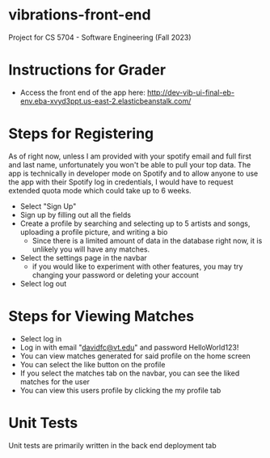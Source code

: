 # vibrations-front-end
Project for CS 5704 - Software Engineering (Fall 2023)

# Instructions for Grader
- Access the front end of the app here: http://dev-vib-ui-final-eb-env.eba-xvyd3ppt.us-east-2.elasticbeanstalk.com/ 
# Steps for Registering
As of right now, unless I am provided with your spotify email and full first and last name, unfortunately you won't be able to pull your top data. The app is technically in developer mode on Spotify and to allow anyone to use the app with their Spotify log in credentials, I would have to request extended quota mode which could take up to 6 weeks. 
- Select "Sign Up"
- Sign up by filling out all the fields
- Create a profile by searching and selecting up to 5 artists and songs, uploading a profile picture, and writing a bio
  - Since there is a limited amount of data in the database right now, it is unlikely you will have any matches.
- Select the settings page in the navbar
  - if you would like to experiment with other features, you may try changing your password or deleting your account
- Select log out

# Steps for Viewing Matches
- Select log in
- Log in with email "davidfc@vt.edu" and password HelloWorld123!
- You can view matches generated for said profile on the home screen
- You can select the like button on the profile
- If you select the matches tab on the navbar, you can see the liked matches for the user
- You can view this users profile by clicking the my profile tab

# Unit Tests
Unit tests are primarily written in the back end deployment tab
